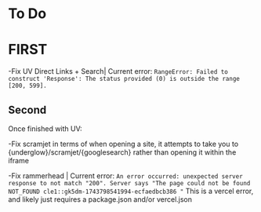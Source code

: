 # To Do

# FIRST
-Fix UV Direct Links + Search| Current error:  ```RangeError: Failed to construct 'Response': The status provided (0) is outside the range [200, 599].```

## Second
Once finished with UV:

-Fix scramjet in terms of when opening a site, it attempts to take you to {underglow}/scramjet/{googlesearch} rather than opening it within the iframe

-Fix rammerhead | Current error: ```An error occurred: unexpected server response to not match "200". Server says "The page could not be found NOT_FOUND cle1::gk5dm-1743798541994-ecfaedbcb386 "``` This is a vercel error, and likely just requires a package.json and/or vercel.json
